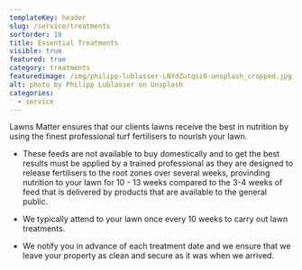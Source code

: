 ```yaml
---
templateKey: header
slug: /service/treatments
sortorder: 10
title: Essential Treatments
visible: true
featured: true
category: treatments
featuredimage: /img/philipp-lublasser-LNYdZutqsi0-unsplash_cropped.jpg
alt: photo by Philipp Lublasser on Unsplash
categories:
  - service
---
```


Lawns Matter ensures that our clients lawns receive the best in nutrition by
using the finest professional turf fertilisers to nourish your lawn.

- These feeds are not available to buy domestically and to get the best results
  must be applied by a trained professional as they are designed to release
  fertilisers to the root zones over several weeks, provinding nutrition to your
  lawn for 10 - 13 weeks compared to the 3-4 weeks of feed that is delivered by
  products that are available to the general public.

- We typically attend to your lawn once every 10 weeks to carry out lawn
  treatments.

- We notify you in advance of each treatment date and we ensure that we leave
  your property as clean and secure as it was when we arrived.
